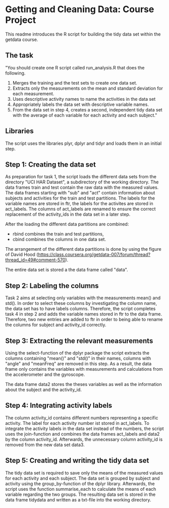 Getting and Cleaning Data: Course Project
===========

This readme introduces the R script for building the tidy data set within the getdata course. 

## The task

"You should create one R script called run_analysis.R that does the following.
1. Merges the training and the test sets to create one data set.
2. Extracts only the measurements on the mean and standard deviation for each measurement. 
3. Uses descriptive activity names to name the activities in the data set
4. Appropriately labels the data set with descriptive variable names. 
5. From the data set in step 4, creates a second, independent tidy data set with the average of each variable for each activity and each subject."

## Libraries

The script uses the libraries plyr, dplyr and tidyr and loads them in an initial step. 

## Step 1: Creating the data set

As preparation for task 1, the script loads the different data sets from the directory "UCI HAR Dataset", a subdirectory of the working directory. The data frames train and test contain the raw data with the measured values. The data frames starting with "sub" and "act" contain information about subjects and activities for the train and test partitions. The labels for the variable names are stored in ftr, the labels for the activites are stored in act_labels. The columns of act_labels are renamed to ensure the correct replacement of the activity_ids in the data set in a later step. 

After the loading the different data partitions are combined:
* rbind combines the train and test partitions,
* cbind combines the columns in one data set. 

The arrangement of the different data partitions is done by using the figure of David Hood (https://class.coursera.org/getdata-007/forum/thread?thread_id=49#comment-570). 

The entire data set is stored a the data frame called "data". 

## Step 2: Labeling the columns

Task 2 aims at selecting only variables with the measurements mean() and std(). In order to select these columns by investigating the column name, the data set has to have labels columns. Therefore, the script completes task 4 in step 2 and adds the variable names stored in ftr to the data frame. Therefore, two new entries are added to ftr in order to being able to rename the columns for subject and activity_id correctly. 

## Step 3: Extracting the relevant measurements

Using the select-function of the dplyr package the script extracts the columns containing "mean()" and "std()" in their names, columns with "angle" and "meanFreq" are removed in this step. As a result, the data frame only contains the variables with measurements and calculations from the accelerometer and the gyroscope. 

The data frame data2 stores the theses variables as well as the information about the subject and the activity_id. 

## Step 4: Integrating activity labels

The column activity_id contains different numbers representing a specific activity. The label for each activity number ist stored in act_labels. To integrate the activity labels in the data set instead of the numbers, the script uses the join-function and combines the data frames act_labels and data2 by the column activity_id. Afterwards, the unnecessary column activity_id is removed from the new data set data3. 

## Step 5: Creating and writing the tidy data set

The tidy data set is required to save only the means of the measured values for each activity and each subject. The data set is grouped by subject and activity using the group_by-function of the dplyr library. Afterwards, the script uses the function summarise_each to calculate the means of each variable regarding the two groups. The resulting data set is stored in the data frame tidydata and written as a txt-file into the working directory. 
